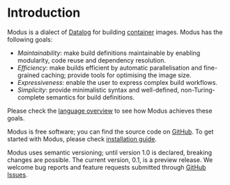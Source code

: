 # Introduction

Modus is a dialect of [Datalog](https://en.wikipedia.org/wiki/Datalog) for building [container](https://en.wikipedia.org/wiki/OS-level_virtualization) images. Modus has the following goals:

- _Maintainability_: make build definitions maintainable by enabling modularity, code reuse and dependency resolution.
- _Efficiency_: make builds efficient by automatic parallelisation and fine-grained caching; provide tools for optimising the image size.
- _Expressiveness_: enable the user to express complex build workflows.
- _Simplicity_: provide minimalistic syntax and well-defined, non-Turing-complete semantics for build definitions.

Please check the [language overview](./overview.md) to see how Modus achieves these goals.

Modus is free software; you can find the source code on [GitHub](https://github.com/modus-continens/modus). To get started with Modus, please check [installation guide](https://github.com/modus-continens/modus/blob/main/INSTALL.md).

Modus uses semantic versioning; until version 1.0 is declared, breaking changes are possible. The current version, 0.1, is a preview release. We welcome bug reports and feature requests submitted through [GitHub Issues](https://github.com/mechtaev/modus/issues).
